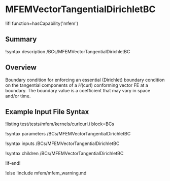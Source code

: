 # MFEMVectorTangentialDirichletBC

!if! function=hasCapability('mfem')

## Summary

!syntax description /BCs/MFEMVectorTangentialDirichletBC

## Overview

Boundary condition for enforcing an essential (Dirichlet) boundary condition on the tangential
components of a $H(\mathrm{curl})$ conforming vector FE at a boundary. The boundary value is
a coefficient that may vary in space and/or time.

## Example Input File Syntax

!listing test/tests/mfem/kernels/curlcurl.i block=BCs

!syntax parameters /BCs/MFEMVectorTangentialDirichletBC

!syntax inputs /BCs/MFEMVectorTangentialDirichletBC

!syntax children /BCs/MFEMVectorTangentialDirichletBC

!if-end!

!else
!include mfem/mfem_warning.md
